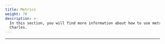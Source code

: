 ```yaml
---
title: Metrics
weight: 70
description: >-
  In this section, you will find more information about how to use metrics on
  Charles.
---
```


---
